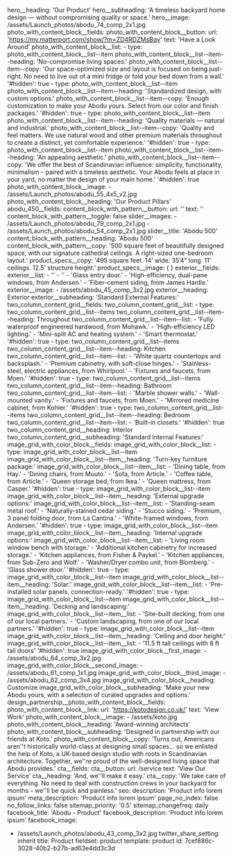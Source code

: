 hero__heading: 'Our Product'
hero__subheading: 'A timeless backyard home design — without compromising quality or space.'
hero__image: /assets/Launch_photos/abodu_74_comp_2x1.jpg
photo_with_content_block__fields:
  photo_with_content_block__button:
    url: 'https://my.matterport.com/show/?m=ZD4RDZMsBqy'
    text: 'Have a Look Around'
  photo_with_content_block__list:
    -
      type: photo_with_content_block__list--item
      photo_with_content_block__list--item--heading: 'No-compromise living spaces.'
      photo_with_content_block__list--item--copy: 'Our space-optimized size and layout is focused on being just-right. No need to live out of a mini fridge or fold your bed down from a wall.'
      '#hidden': true
    -
      type: photo_with_content_block__list--item
      photo_with_content_block__list--item--heading: 'Standardized design, with custom options.'
      photo_with_content_block__list--item--copy: 'Enough customization to make your Abodu yours. Select from our color and finish packages.'
      '#hidden': true
    -
      type: photo_with_content_block__list--item
      photo_with_content_block__list--item--heading: 'Quality materials — natural and industrial.'
      photo_with_content_block__list--item--copy: 'Quality and feel matters. We use natural wood and other premium materials throughout to create a distinct, yet comfortable experience.'
      '#hidden': true
    -
      type: photo_with_content_block__list--item
      photo_with_content_block__list--item--heading: 'An appealing aesthetic.'
      photo_with_content_block__list--item--copy: 'We offer the best of Scandinavian influence: simplicity, functionality, minimalism - paired with a timeless aesthetic. Your Abodu feels at place in your yard, no matter the design of your main home.'
      '#hidden': true
  photo_with_content_block__image:
    - /assets/Launch_photos/abodu_55_4x5_v2.jpg
  photo_with_content_block__heading: 'Our Product Pillars'
abodu_450__fields:
  content_block_with_pattern__button:
    url: ''
    text: ''
  content_block_with_pattern__toggle: false
  slider__images:
    - /assets/Launch_photos/abodu_79_comp_2x1.jpg
    - /assets/Launch_photos/abodu_54_comp_2x1.jpg
  slider__title: 'Abodu 500'
  content_block_with_pattern__heading: 'Abodu 500'
  content_block_with_pattern__copy: '500 square feet of beautifully designed space, with our signature cathedral ceilings. A right-sized one-bedroom layout.'
  product_specs__copy: '495 square feet. 14’ wide. 35’4” long. 11’ ceilings. 12.5’ structure height.'
  product_specs__image: {  }
exterior__fields:
  exterior__list:
    - ''
    - ''
    - 'Glass entry door.'
    - 'High-efficiency, dual-pane windows, from Andersen.'
    - 'Fiber-cement siding, from James Hardie.'
  exterior__image:
    - /assets/abodu_45_comp_3x2.jpg
  exterior__heading: Exterior
  exterior__subheading: 'Standard External Features:'
two_column_content_grid__fields:
  two_column_content_grid__list:
    -
      type: two_column_content_grid__list--items
      two_column_content_grid__list--item--heading: Throughout
      two_column_content_grid__list--item--list:
        - 'Fully waterproof engineered hardwood, from Mohawk.'
        - 'High-efficiency LED lighting.'
        - 'Mini-split AC and heating system.'
        - 'Smart thermostat.'
      '#hidden': true
    -
      type: two_column_content_grid__list--items
      two_column_content_grid__list--item--heading: Kitchen
      two_column_content_grid__list--item--list:
        - 'White quartz countertops and backsplash.'
        - 'Premium cabinetry, with soft-close hinges.'
        - 'Stainless-steel, electric appliances, from Whirlpool.'
        - 'Fixtures and faucets, from Moen.'
      '#hidden': true
    -
      type: two_column_content_grid__list--items
      two_column_content_grid__list--item--heading: Bathroom
      two_column_content_grid__list--item--list:
        - 'Marble shower walls.'
        - 'Wall-mounted vanity.'
        - 'Fixtures and faucets, from Moen.'
        - 'Mirrored medicine cabinet, from Kohler.'
      '#hidden': true
    -
      type: two_column_content_grid__list--items
      two_column_content_grid__list--item--heading: Bedroom
      two_column_content_grid__list--item--list:
        - 'Built-in closets.'
      '#hidden': true
  two_column_content_grid__heading: Interior
  two_column_content_grid__subheading: 'Standard Internal Features:'
image_grid_with_color_block__fields:
  image_grid_with_color_block__list:
    -
      type: image_grid_with_color_block__list--item
      image_grid_with_color_block__list--item__heading: 'Turn-key furniture package:'
      image_grid_with_color_block__list--item__list:
        - 'Dining table, from Hay.'
        - 'Dining chairs, from Muuto.'
        - 'Sofa, from  Article.'
        - 'Coffee table, from Article.'
        - 'Queen storage bed, from Ikea.'
        - 'Queen mattress, from Casper.'
      '#hidden': true
    -
      type: image_grid_with_color_block__list--item
      image_grid_with_color_block__list--item__heading: 'External upgrade options:'
      image_grid_with_color_block__list--item__list:
        - 'Standing-seam metal roof.'
        - 'Naturally-stained cedar siding.'
        - 'Stucco siding.'
        - 'Premium, 3 panel folding door, from La Cantina.'
        - 'White-framed windows, from Andersen.'
      '#hidden': true
    -
      type: image_grid_with_color_block__list--item
      image_grid_with_color_block__list--item__heading: 'Internal upgrade options:'
      image_grid_with_color_block__list--item__list:
        - 'Living room window bench with storage.'
        - 'Additional kitchen cabinetry for increased storage.'
        - 'Kitchen appliances, from Fisher & Paykel.'
        - 'Kitchen appliances, from Sub-Zero and Wolf.'
        - 'Washer/Dryer combo unit, from Blomberg.'
        - 'Glass shower door.'
      '#hidden': true
    -
      type: image_grid_with_color_block__list--item
      image_grid_with_color_block__list--item__heading: 'Solar:'
      image_grid_with_color_block__list--item__list:
        - 'Pre-installed solar panels, connection-ready.'
      '#hidden': true
    -
      type: image_grid_with_color_block__list--item
      image_grid_with_color_block__list--item__heading: 'Decking and landscaping:'
      image_grid_with_color_block__list--item__list:
        - 'Site-built decking, from one of our local partners.'
        - 'Custom landscaping, from one of our local partners.'
      '#hidden': true
    -
      type: image_grid_with_color_block__list--item
      image_grid_with_color_block__list--item__heading: 'Ceiling and door height:'
      image_grid_with_color_block__list--item__list:
        - '11.5 ft tall ceilings with 8 ft tall doors'
      '#hidden': true
  image_grid_with_color_block__first_image:
    - /assets/abodu_64_comp_3x2.jpg
  image_grid_with_color_block__second_image:
    - /assets/abodu_61_comp_1x1.jpg
  image_grid_with_color_block__third_image:
    - /assets/abodu_62_comp_3x4.jpg
  image_grid_with_color_block__heading: Customize
  image_grid_with_color_block__subheading: 'Make your new Abodu yours, with a selection of curated upgrades and options.'
design_partnership__photo_with_content_block__fields:
  photo_with_content_block__link:
    url: 'https://kotodesign.co.uk/'
    text: 'View Work'
  photo_with_content_block__image:
    - /assets/koto.jpg
  photo_with_content_block__heading: 'Award-winning architects'
  photo_with_content_block__subheading: 'Designed in partnership with our friends at Koto.'
  photo_with_content_block__copy: 'Turns out, Americans aren''t historically world-class at designing small spaces… so we enlisted the help of Koto, a UK-based design studio with roots in Scandinavian architecture. Together, we''re proud of the well-designed living space that Abodu provides.'
cta__fields:
  cta__button:
    url: /service
    text: 'View Our Service'
  cta__heading: 'And, we''ll make it easy.'
  cta__copy: 'We take care of everything. No need to deal with construction crews in your backyard for months - we''ll be quick and painless.'
seo:
  description: 'Product info lorem ipsum'
meta_description: 'Product info lorem ipsum'
page_no_index: false
no_follow_links: false
sitemap_priority: '0.5'
sitemap_changefreq: daily
facebook_title: 'Abodu - Product'
facebook_description: 'Product info lorem ipsum'
facebook_image:
  - /assets/Launch_photos/abodu_43_comp_3x2.jpg
twitter_share_setting: inherit
title: Product
fieldset: product
template: product
id: 7cef886c-3028-40b2-b27b-ad63e4dd3c3d

